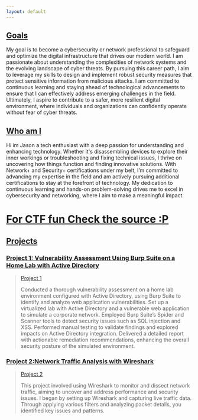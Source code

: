 ```yaml
---
layout: default
---
```




## <ins>Goals<ins>

My goal is to become a cybersecurity or network professional to safeguard and optimize the digital infrastructure that drives our modern world. I am passionate about understanding the complexities of network systems and the evolving landscape of cyber threats. By pursuing this career path, I aim to leverage my skills to design and implement robust security measures that protect sensitive information from malicious attacks. I am committed to continuous learning and staying ahead of technological advancements to ensure that I can effectively address emerging challenges in the field. Ultimately, I aspire to contribute to a safer, more resilient digital environment, where individuals and organizations can confidently operate without fear of cyber threats.

## <ins>Who am I<ins> 

Hi im Jason a tech enthusiast with a deep passion for understanding and enhancing technology. Whether it's disassembling devices to explore their inner workings or troubleshooting and fixing technical issues, I thrive on uncovering how things function and finding innovative solutions. With Network+ and Security+ certifications under my belt, I’m committed to advancing my expertise in the field and am actively pursuing additional certifications to stay at the forefront of technology. My dedication to continuous learning and hands-on problem-solving drives me to excel in cybersecurity and networking, where I aim to make a meaningful impact.

# <ins>For CTF fun Check the source :P<ins>
<!-- Okay so here we go on each page there will be a word commented out find them and visit the sub domain -->

## <ins>Projects<ins>
### <ins>Project 1: Vulnerability Assessment Using Burp Suite on a Home Lab with Active Directory<ins>  
>
>[Project 1](./Project1.html)
>
> Conducted a thorough vulnerability assessment on a home lab environment configured with Active Directory, using Burp Suite to identify and analyze web application vulnerabilities. Set up a virtualized lab with Active Directory and a vulnerable web application to simulate a corporate network. Employed Burp Suite’s Spider and Scanner tools to detect security issues such as SQL injection and XSS. Performed manual testing to validate findings and explored impacts on Active Directory integration. Delivered a detailed report with actionable remediation recommendations, enhancing the overall security posture of the simulated environment.


### <ins>Project 2:Network Traffic Analysis with Wireshark<ins>
>
>[Project 2](./Project2.html)
>
>This project involved using Wireshark to monitor and dissect network traffic, aiming to uncover and address performance and security issues. I began by setting up Wireshark and capturing live traffic data. Through applying various filters and analyzing packet details, you identified key issues and patterns.

<!--### <ins>Project 3:<ins> -->


>
>>
>>>
>>>>
>>>>>
>>>>>
